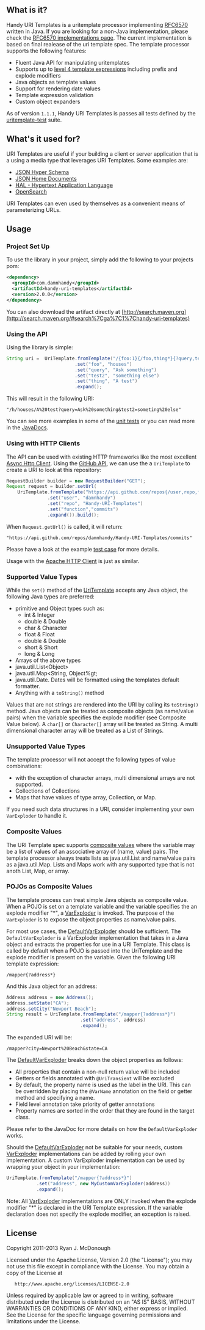## What is it?

Handy URI Templates is a uritemplate processor implementing [RFC6570](http://tools.ietf.org/html/rfc6570) written in
Java. If you are looking for a non-Java implementation, please check the
[RFC6570 implementations page](http://code.google.com/p/uri-templates/wiki/Implementations). The current
implementation is based on final realease of the uri template spec. The template processor supports the
following features:

* Fluent Java API for manipulating uritemplates
* Supports up to [level 4 template expressions](http://tools.ietf.org/html/rfc6570#section-1.2) including prefix and explode modifiers
* Java objects as template values
* Support for rendering date values
* Template expression validation
* Custom object expanders

As of version `1.1.1`, Handy URI Templates is passes all tests defined by the
[uritemplate-test](https://github.com/uri-templates/uritemplate-test) suite.

## What's it used for?

URI Templates are useful if your building a client or server application that is a using a media type that leverages
URI Templates. Some examples are:

* [JSON Hyper Schema](http://json-schema.org/)
* [JSON Home Documents](http://tools.ietf.org/html/draft-nottingham-json-home-03)
* [HAL - Hypertext Application Language](http://stateless.co/hal_specification.html)
* [OpenSearch](http:/opensearch.org)

URI Templates can even used by themselves as a convenient means of parameterizing URLs.

## Usage

### Project Set Up

To use the library in your project, simply add the following to your projects pom:

```xml
<dependency>
  <groupId>com.damnhandy</groupId>
  <artifactId>handy-uri-templates</artifactId>
  <version>2.0.0</version>
</dependency>
```

You can also download the artifact directly at [http://search.maven.org](http://search.maven.org/#search%7Cga%7C1%7Chandy-uri-templates)


### Using the API

Using the library is simple:
	
```java
String uri =  UriTemplate.fromTemplate("/{foo:1}{/foo,thing*}{?query,test2}")
                         .set("foo", "houses")
                         .set("query", "Ask something")
                         .set("test2", "something else")
                         .set("thing", "A test")
                         .expand();
```

This will result in the following URI:

	"/h/houses/A%20test?query=Ask%20something&test2=someting%20else"
	
You can see more examples in some of the [unit tests](https://github.com/damnhandy/Handy-URI-Templates/blob/master/src/test/java/com/damnhandy/uri/template/TestBasicUsage.java) or
you can read more in the [JavaDocs](http://damnhandy.github.com/Handy-URI-Templates/apidocs/index.html).

### Using with HTTP Clients

The API can be used with existing HTTP frameworks like the most excellent [Async Http Client](https://github.com/sonatype/async-http-client). Using the [GitHub API](http://developer.github.com/v3/repos/commits/), we can use the a `UriTemplate` to create a URI to look at this repository:

```java
RequestBuilder builder = new RequestBuilder("GET");
Request request = builder.setUrl(
    UriTemplate.fromTemplate("https://api.github.com/repos{/user,repo,function,id}")
               .set("user", "damnhandy")
               .set("repo", "Handy-URI-Templates")
               .set("function","commits")
               .expand()).build();
```

When `Request.getUrl()` is called, it will return:

	"https://api.github.com/repos/damnhandy/Handy-URI-Templates/commits"

Please have a look at the example [test case](https://github.com/damnhandy/Handy-URI-Templates/blob/master/src/test/java/com/damnhandy/uri/template/examples/TestGitHubApis.java) for more details.

Usage with the [Apache HTTP Client](http://hc.apache.org/httpcomponents-client-ga/index.html) is just as similar.

### Supported Value Types

While the `set()` method of the [UriTemplate](http://damnhandy.github.com/Handy-URI-Templates/apidocs/com/damnhandy/uri/template/UriTemplate.html) accepts any Java object, the following Java types are preferred:

* primitive and Object types such as:
  * int & Integer
  * double & Double
  * char & Character
  * float & Float
  * double & Double
  * short & Short
  * long & Long
* Arrays of the above types
* java.util.List&lt;Object&gt;
* java.util.Map&lt;String, Object%gt;
* java.util.Date. Dates will be formatted using the templates default formatter.
* Anything with a `toString()` method

Values that are not strings are rendered into the URI by calling its `toString()` method. Java objects can be treated as composite objects (as name/value pairs) when the variable specifies the explode modifier (see Composite Value below). A `char[]` or `Character[]` array will be treated as String. A multi dimensional character array will be treated as a List of Strings.

### Unsupported Value Types

The template processor will not accept the following types of value combinations:

* with the exception of character arrays, multi dimensional arrays are not supported.
* Collections of Collections
* Maps that have values of type array, Collection, or Map.

If you need such data structures in a URI, consider implementing your own `VarExploder` to handle it.

### Composite Values

The URI Template spec supports [composite values](http://tools.ietf.org/html/rfc6570#section-2.4.2) where the variable may be a list of values of an associative array of (name, value) pairs. The template processor always treats lists as java.util.List and name/value pairs as a java.util.Map. Lists and Maps work with any supported type that is not anoth List, Map, or array.

### POJOs as Composite Values

The template process can treat simple Java objects as composite value. When a POJO is set on a template variable and the variable specifies the an explode modifier "*", a [VarExploder](http://damnhandy.github.com/Handy-URI-Templates/apidocs/com/damnhandy/uri/template/VarExploder.html) is invoked. The purpose of the `VarExploder` is to expose the object properties as name/value pairs.

For most use cases, the [DefaultVarExploder](http://damnhandy.github.com/Handy-URI-Templates/apidocs/com/damnhandy/uri/template/DefaultVarExploder.html) should be sufficient. The `DefaultVarExploder` is a VarExploder implementation that takes in a Java object and extracts the properties for use in a URI Template. This class is called by default when a POJO is passed into the UriTemplate and the explode modifier is present on the variable. Given the following URI template expression:

	/mapper{?address*}

And this Java object for an address:

```java
Address address = new Address();
address.setState("CA");
address.setCity("Newport Beach");
String result = UriTemplate.fromTemplate("/mapper{?address*}")
                           .set("address", address)
                           .expand();
```

The expanded URI will be:

	/mapper?city=Newport%20Beach&state=CA

The [DefaultVarExploder](http://damnhandy.github.com/Handy-URI-Templates/apidocs/com/damnhandy/uri/template/DefaultVarExploder.html) breaks down the object properties as follows:

* All properties that contain a non-null return value will be included
* Getters or fields annotated with `@UriTransient` will be excluded
* By default, the property name is used as the label in the URI. This can be overridden by placing the `@VarName` annotation on the field or getter method and specifying a name.
* Field level annotation take priority of getter annotations
* Property names are sorted in the order that they are found in the target class.

Please refer to the  JavaDoc for more details on how the `DefaultVarExploder` works.

Should the [DefaultVarExploder](http://damnhandy.github.com/Handy-URI-Templates/apidocs/com/damnhandy/uri/template/DefaultVarExploder.html) not be suitable for your needs, custom [VarExploder](http://damnhandy.github.com/Handy-URI-Templates/apidocs/com/damnhandy/uri/template/VarExploder.html) implementations can be added by rolling your own implementation. A custom VarExploder implementation can be used by wrapping your object in your implementation:

```java
UriTemplate.fromTemplate("/mapper{?address*}")
           .set("address", new MyCustomVarExploder(address))
           .expand();
```

Note: All [VarExploder](http://damnhandy.github.com/Handy-URI-Templates/apidocs/com/damnhandy/uri/template/VarExploder.html) implementations are ONLY invoked when the explode modifier "*" is declared in the URI Template expression. If the variable declaration does not specify the explode modifier, an exception is raised.

License
-------

   Copyright 2011-2013 Ryan J. McDonough

   Licensed under the Apache License, Version 2.0 (the "License");
   you may not use this file except in compliance with the License.
   You may obtain a copy of the License at

       http://www.apache.org/licenses/LICENSE-2.0

   Unless required by applicable law or agreed to in writing, software
   distributed under the License is distributed on an "AS IS" BASIS,
   WITHOUT WARRANTIES OR CONDITIONS OF ANY KIND, either express or implied.
   See the License for the specific language governing permissions and
   limitations under the License.